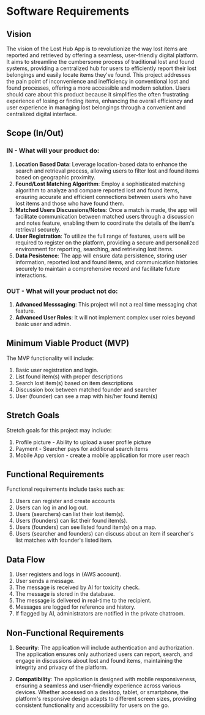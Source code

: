 # Software Requirements

## Vision

The vision of the Lost Hub App is to revolutionize the way lost items are reported and retrieved by offering a seamless, user-friendly digital platform. It aims to streamline the cumbersome process of traditional lost and found systems, providing a centralized hub for users to efficiently report their lost belongings and easily locate items they've found. This project addresses the pain point of inconvenience and inefficiency in conventional lost and found processes, offering a more accessible and modern solution. Users should care about this product because it simplifies the often frustrating experience of losing or finding items, enhancing the overall efficiency and user experience in managing lost belongings through a convenient and centralized digital interface.

## Scope (In/Out)

### IN - What will your product do:

1. **Location Based Data**: Leverage location-based data to enhance the search and retrieval process, allowing users to filter lost and found items based on geographic proximity.
2. **Found/Lost Matching Algorithm**: Employ a sophisticated matching algorithm to analyze and compare reported lost and found items, ensuring accurate and efficient connections between users who have lost items and those who have found them. 
3. **Matched Users Discussions/Notes**: Once a match is made, the app will facilitate communication between matched users through a discussion and notes feature, enabling them to coordinate the details of the item's retrieval securely.
4. **User Registration**: To utilize the full range of features, users will be required to register on the platform, providing a secure and personalized environment for reporting, searching, and retrieving lost items.
5. **Data Pesistence**: The app will ensure data persistence, storing user information, reported lost and found items, and communication histories securely to maintain a comprehensive record and facilitate future interactions.

### OUT - What will your product not do:

1. **Advanced Messsaging**: This project will not a real time messaging chat feature.
2. **Advanced User Roles**: It will not implement complex user roles beyond basic user and admin.

## Minimum Viable Product (MVP)

The MVP functionality will include:

1. Basic user registration and login.
2. List found item(s) with proper descriptions
3. Search lost item(s) based on item descriptions
4. Discussion box between matched founder and searcher
5. User (founder) can see a map with his/her found item(s)

## Stretch Goals

Stretch goals for this project may include:

1. Profile picture - Ability to upload a user profile picture
2. Payment - Searcher pays for additional search items
3. Mobile App version - create a mobile application for more user reach
   
## Functional Requirements

Functional requirements include tasks such as:

1. Users can register and create accounts
2. Users can log in and log out.
3. Users (searchers) can list their lost item(s).
4. Users (founders) can list their found item(s).
5. Users (founders) can see listed found item(s) on a map.
6. Users (searcher and founders) can discuss about an item if searcher's list matches with founder's listed item.

## Data Flow

1. User registers and logs in (AWS account).
2. User sends a message.
3. The message is received by AI for toxicity check.
4. The message is stored in the database.
5. The message is delivered in real-time to the recipient.
6. Messages are logged for reference and history.
7. If flagged by AI, administrators are notified in the private chatroom.

## Non-Functional Requirements

1. **Security**: The application will include authentication and authorization. The application ensures only authorized users can report, search, and engage in discussions about lost and found items, maintaining the integrity and privacy of the platform.

2. **Compatibility**: The application is designed with mobile responsiveness, ensuring a seamless and user-friendly experience across various devices. Whether accessed on a desktop, tablet, or smartphone, the platform's responsive design adapts to different screen sizes, providing consistent functionality and accessibility for users on the go.
